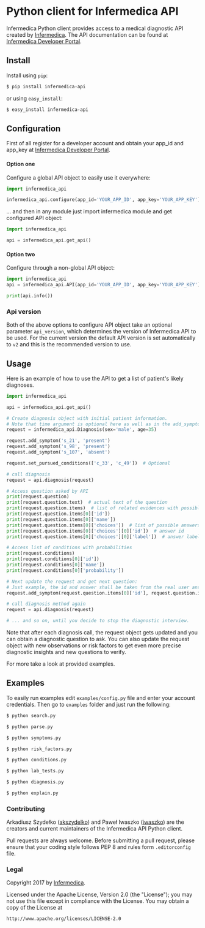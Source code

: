 Python client for Infermedica API 
=================================

Infermedica Python client provides access to a medical diagnostic API created by [Infermedica](http://infermedica.com).
The API documentation can be found at [Infermedica Developer Portal](https://developer.infermedica.com).


## Install

Install using `pip`:

```bash
$ pip install infermedica-api
```

or using `easy_install`:

```bash
$ easy_install infermedica-api
```


## Configuration

First of all register for a developer account and obtain your app_id and app_key at [Infermedica Developer Portal](https://developer.infermedica.com).

#### Option one
Configure a global API object to easily use it everywhere:

```python
import infermedica_api

infermedica_api.configure(app_id='YOUR_APP_ID', app_key='YOUR_APP_KEY')
```

... and then in any module just import infermedica module and get configured API object:

```python
import infermedica_api

api = infermedica_api.get_api()
```

#### Option two
Configure through a non-global API object:

```python
import infermedica_api
api = infermedica_api.API(app_id='YOUR_APP_ID', app_key='YOUR_APP_KEY')

print(api.info())
```

### Api version
Both of the above options to configure API object take an optional parameter `api_version`, which determines the version of Infermedica API to be used. For the current version the default API version is set automatically to `v2` and this is the recommended version to use.

## Usage

Here is an example of how to use the API to get a list of patient's likely diagnoses.

```python
import infermedica_api

api = infermedica_api.get_api()

# Create diagnosis object with initial patient information.
# Note that time argument is optional here as well as in the add_symptom function
request = infermedica_api.Diagnosis(sex='male', age=35)

request.add_symptom('s_21', 'present')
request.add_symptom('s_98', 'present')
request.add_symptom('s_107', 'absent')

request.set_pursued_conditions(['c_33', 'c_49'])  # Optional

# call diagnosis
request = api.diagnosis(request)

# Access question asked by API
print(request.question)
print(request.question.text)  # actual text of the question
print(request.question.items)  # list of related evidences with possible answers
print(request.question.items[0]['id'])
print(request.question.items[0]['name'])
print(request.question.items[0]['choices'])  # list of possible answers
print(request.question.items[0]['choices'][0]['id'])  # answer id
print(request.question.items[0]['choices'][0]['label'])  # answer label

# Access list of conditions with probabilities
print(request.conditions)
print(request.conditions[0]['id'])
print(request.conditions[0]['name'])
print(request.conditions[0]['probability'])

# Next update the request and get next question:
# Just example, the id and answer shall be taken from the real user answer
request.add_symptom(request.question.items[0]['id'], request.question.items[0]['choices'][1]['id'])

# call diagnosis method again
request = api.diagnosis(request)

# ... and so on, until you decide to stop the diagnostic interview.
```

Note that after each diagnosis call, the request object gets updated and you can obtain a diagnostic question to ask.
You can also update the request object with new observations or risk factors to get even more precise diagnostic insights and new questions to verify. 

For more take a look at provided examples.

## Examples

To easily run examples edit `examples/config.py` file and enter your account credentials.
Then go to `examples` folder and just run the following:

 ```bash
$ python search.py
```

 ```bash
$ python parse.py
```
 
```bash
$ python symptoms.py
```

```bash
$ python risk_factors.py
```

```bash
$ python conditions.py
```

```bash
$ python lab_tests.py
```

```bash
$ python diagnosis.py
```

```bash
$ python explain.py
```

### Contributing ###

Arkadiusz Szydełko ([akszydelko](https://github.com/akszydelko)) and Paweł Iwaszko ([iwaszko](https://github.com/iwaszko)) are the creators and current maintainers of the Infermedica API Python client. 

Pull requests are always welcome. Before submitting a pull request, please ensure that your coding style follows PEP 8 and rules form `.editorconfig` file.

### Legal ###

Copyright 2017 by [Infermedica](http://infermedica.com).

Licensed under the Apache License, Version 2.0 (the "License"); you may not use this file except in compliance with the License. You may obtain a copy of the License at

    http://www.apache.org/licenses/LICENSE-2.0

